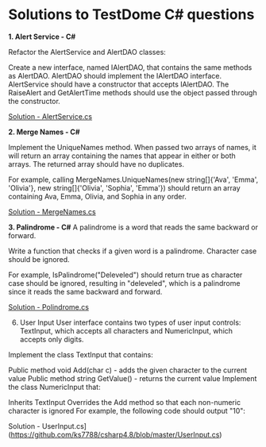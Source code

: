 # Solutions to TestDome C# questions 


**1. Alert Service - C#** 

Refactor the AlertService and AlertDAO classes:

  Create a new interface, named IAlertDAO, that contains the same methods as AlertDAO.
  AlertDAO should implement the IAlertDAO interface.
  AlertService should have a constructor that accepts IAlertDAO.
  The RaiseAlert and GetAlertTime methods should use the object passed through the constructor.


[Solution - AlertService.cs](https://github.com/ks7788/csharp4.8/blob/master/AlertService.cs)

**2. Merge Names - C#**

  Implement the UniqueNames method. When passed two arrays of names, it will return an array containing 
  the names that appear   in either or both arrays. The returned array should have no duplicates.

  For example, calling MergeNames.UniqueNames(new string[]{'Ava', 'Emma', 'Olivia'}, new string[]{'Olivia', 'Sophia', 'Emma'})    should return an array containing Ava, Emma, Olivia, and Sophia in any order.

[Solution - MergeNames.cs](https://github.com/ks7788/csharp4.8/blob/master/MergeNames.cs)

**3. Palindrome - C#**
A palindrome is a word that reads the same backward or forward.

Write a function that checks if a given word is a palindrome. Character case should be ignored.

For example, IsPalindrome("Deleveled") should return true as character case should be ignored, resulting in "deleveled", which is a palindrome since it reads the same backward and forward.

[Solution - Polindrome.cs](https://github.com/ks7788/csharp4.8/blob/master/Polindrome.cs)

6. User Input
User interface contains two types of user input controls: TextInput, which accepts all characters and NumericInput, which accepts only digits.

Implement the class TextInput that contains:

Public method void Add(char c) - adds the given character to the current value
Public method string GetValue() - returns the current value
Implement the class NumericInput that:

Inherits TextInput
Overrides the Add method so that each non-numeric character is ignored
For example, the following code should output "10":

Solution - UserInput.cs](https://github.com/ks7788/csharp4.8/blob/master/UserInput.cs)
